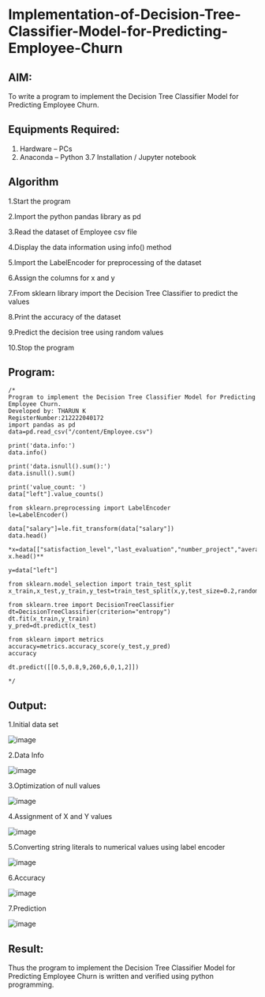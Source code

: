 # Implementation-of-Decision-Tree-Classifier-Model-for-Predicting-Employee-Churn

## AIM:
To write a program to implement the Decision Tree Classifier Model for Predicting Employee Churn.

## Equipments Required:
1. Hardware – PCs
2. Anaconda – Python 3.7 Installation / Jupyter notebook

## Algorithm
1.Start the program 




2.Import the python pandas library as pd 


3.Read the dataset of Employee csv file 


4.Display the data information using info() method 


5.Import the LabelEncoder for preprocessing of the dataset 


6.Assign the columns for x and y 


7.From sklearn library import the Decision Tree Classifier to predict the values 


8.Print the accuracy of the dataset 


9.Predict the decision tree using random values 


10.Stop the program


## Program:
```
/*
Program to implement the Decision Tree Classifier Model for Predicting Employee Churn.
Developed by: THARUN K
RegisterNumber:212222040172
import pandas as pd
data=pd.read_csv("/content/Employee.csv")

print('data.info:')
data.info()

print('data.isnull().sum():')
data.isnull().sum()

print('value_count: ')
data["left"].value_counts()

from sklearn.preprocessing import LabelEncoder
le=LabelEncoder()

data["salary"]=le.fit_transform(data["salary"])
data.head()

*x=data[["satisfaction_level","last_evaluation","number_project","average_montly_hours","time_spend_company","Work_accident","promotion_last_5years","salary"]]
x.head()**

y=data["left"]

from sklearn.model_selection import train_test_split
x_train,x_test,y_train,y_test=train_test_split(x,y,test_size=0.2,random_state=100)

from sklearn.tree import DecisionTreeClassifier
dt=DecisionTreeClassifier(criterion="entropy")
dt.fit(x_train,y_train)
y_pred=dt.predict(x_test)

from sklearn import metrics
accuracy=metrics.accuracy_score(y_test,y_pred)
accuracy

dt.predict([[0.5,0.8,9,260,6,0,1,2]])

*/
```

## Output:

1.Initial data set

![image](https://github.com/Tharun-1000/Implementation-of-Decision-Tree-Classifier-Model-for-Predicting-Employee-Churn/assets/135952958/018c7609-cf9c-4910-8c3f-5d79e9b23dec)

2.Data Info

![image](https://github.com/Tharun-1000/Implementation-of-Decision-Tree-Classifier-Model-for-Predicting-Employee-Churn/assets/135952958/634663c9-efeb-4bda-8f9f-54eebeae433f)

3.Optimization of null values

![image](https://github.com/Tharun-1000/Implementation-of-Decision-Tree-Classifier-Model-for-Predicting-Employee-Churn/assets/135952958/e03ec597-9149-41b4-b08d-4aed309a53f6)

4.Assignment of X and Y values

![image](https://github.com/Tharun-1000/Implementation-of-Decision-Tree-Classifier-Model-for-Predicting-Employee-Churn/assets/135952958/a5b994d0-701a-4a9f-bb9a-cf33c35f28c7)

5.Converting string literals to numerical values using label encoder

![image](https://github.com/Tharun-1000/Implementation-of-Decision-Tree-Classifier-Model-for-Predicting-Employee-Churn/assets/135952958/225201c8-da8f-45fb-99c6-e3151a684753)

6.Accuracy

![image](https://github.com/Tharun-1000/Implementation-of-Decision-Tree-Classifier-Model-for-Predicting-Employee-Churn/assets/135952958/d8202ecb-e5c7-49df-a293-97585ba1ba16)

7.Prediction

![image](https://github.com/Tharun-1000/Implementation-of-Decision-Tree-Classifier-Model-for-Predicting-Employee-Churn/assets/135952958/f6147dfe-3436-4fa1-a988-3d32844e1780)


## Result:
Thus the program to implement the  Decision Tree Classifier Model for Predicting Employee Churn is written and verified using python programming.
